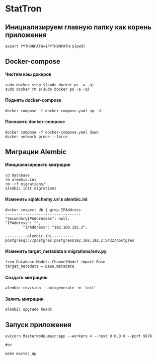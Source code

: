 # StatTron

## Инициализируем главную папку как корень приложения
```shell
export PYTHONPATH=$PYTHONPATH:$(pwd)
```

## Docker-compose
#### Чистим кэш докеров
```shell
sudo docker stop $(sudo docker ps -a -q)
sudo docker rm $(sudo docker ps -a -q)
```
#### Поднять docker-compose
```shell
docker compose -f docker-compose.yaml up -d
```

#### Положить docker-compose
```shell
docker compose -f docker-compose.yaml down
docker network prune --force
```

## Миграции Alembic
#### Инициализировать миграции
```shell
cd Database
rm alembic.ini
rm -rf migrations/
alembic init migrations
```

#### Изменить sqlalchemy.url в alembic.ini
```shell
docker inspect db | grep IPAddress
----------------------------------
"SecondaryIPAddresses": null,
"IPAddress": "",
        "IPAddress": "192.168.192.2",
```
```shell
----------alembic.ini----------
postgresql://postgres:postgres@192.168.192.2:5432/postgres
```

#### Изменить target_metadata в migrations/env.py
```shell
from Database.Models.ChannelModel import Base
target_metadata = Base.metadata
```

#### Создать миграцию
```shell
alembic revision --autogenerate -m 'init'
```

#### Залить миграции
```shell
alembic upgrade heads
```

## Запуск приложения
```shell
uvicorn MasterNode.main:app --workers 4 --host 0.0.0.0 --port 9876

#or

make master_up
```
